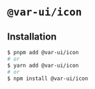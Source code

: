 # `@var-ui/icon`

## Installation

```sh
$ pnpm add @var-ui/icon
# or
$ yarn add @var-ui/icon
# or
$ npm install @var-ui/icon
```

